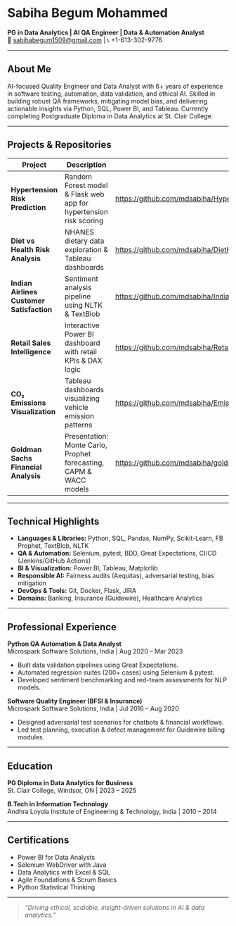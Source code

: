 # Sabiha Begum Mohammed

**PG in Data Analytics | AI QA Engineer | Data & Automation Analyst**  
📧 sabihabegum1509@gmail.com | 📞 +1-613-302-9776 

---

## About Me

AI-focused Quality Engineer and Data Analyst with 6+ years of experience in software testing, automation, data validation, and ethical AI. Skilled in building robust QA frameworks, mitigating model bias, and delivering actionable insights via Python, SQL, Power BI, and Tableau. Currently completing Postgraduate Diploma in Data Analytics at St. Clair College.

---

## Projects & Repositories

| Project                                        | Description                                                         | Link                                                                                          |
|-----------------------------------------------|---------------------------------------------------------------------|-----------------------------------------------------------------------------------------------|
| **Hypertension Risk Prediction**              | Random Forest model & Flask web app for hypertension risk scoring   | https://github.com/mdsabiha/HypertensionRiskPrediction                                        |
| **Diet vs Health Risk Analysis**              | NHANES dietary data exploration & Tableau dashboards                | [https://github.com/mdsabiha/DietHealthRiskAnalysis  ](https://github.com/mdsabiha/capstone_project)                                         |
| **Indian Airlines Customer Satisfaction**     | Sentiment analysis pipeline using NLTK & TextBlob                   | https://github.com/mdsabiha/IndianAirlinesCustomerSatisfactionAnalysis                        |
| **Retail Sales Intelligence**                 | Interactive Power BI dashboard with retail KPIs & DAX logic         | https://github.com/mdsabiha/RetailSalesIntelligence                                          |
| **CO₂ Emissions Visualization**               | Tableau dashboards visualizing vehicle emission patterns            | https://github.com/mdsabiha/EmissionsVisualization                                            |
| **Goldman Sachs Financial Analysis**          | Presentation: Monte Carlo, Prophet forecasting, CAPM & WACC models   | https://github.com/mdsabiha/goldman-sachs-financial-analysis                                  |

---

## Technical Highlights

- **Languages & Libraries:** Python, SQL, Pandas, NumPy, Scikit-Learn, FB Prophet, TextBlob, NLTK  
- **QA & Automation:** Selenium, pytest, BDD, Great Expectations, CI/CD (Jenkins/GitHub Actions)  
- **BI & Visualization:** Power BI, Tableau, Matplotlib  
- **Responsible AI:** Fairness audits (Aequitas), adversarial testing, bias mitigation  
- **DevOps & Tools:** Git, Docker, Flask, JIRA  
- **Domains:** Banking, Insurance (Guidewire), Healthcare Analytics

---

## Professional Experience

**Python QA Automation & Data Analyst**  
Microspark Software Solutions, India | Aug 2020 – Mar 2023  
- Built data validation pipelines using Great Expectations.  
- Automated regression suites (200+ cases) using Selenium & pytest.  
- Developed sentiment benchmarking and red-team assessments for NLP models.

**Software Quality Engineer (BFSI & Insurance)**  
Microspark Software Solutions, India | Jul 2016 – Aug 2020  
- Designed adversarial test scenarios for chatbots & financial workflows.  
- Led test planning, execution & defect management for Guidewire billing modules.

---

## Education

**PG Diploma in Data Analytics for Business**  
St. Clair College, Windsor, ON | 2023 – 2025

**B.Tech in Information Technology**  
Andhra Loyola Institute of Engineering & Technology, India | 2010 – 2014

---

## Certifications

- Power BI for Data Analysts  
- Selenium WebDriver with Java  
- Data Analytics with Excel & SQL  
- Agile Foundations & Scrum Basics  
- Python Statistical Thinking

---

> *“Driving ethical, scalable, insight-driven solutions in AI & data analytics.”*
